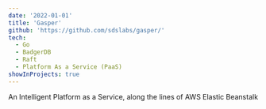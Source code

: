 ```yaml
---
date: '2022-01-01'
title: 'Gasper'
github: 'https://github.com/sdslabs/gasper/'
tech:
  - Go
  - BadgerDB
  - Raft
  - Platform As a Service (PaaS)
showInProjects: true
---
```


An Intelligent Platform as a Service, along the lines of AWS Elastic Beanstalk
